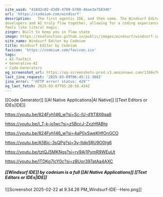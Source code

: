 ```yaml
---
site_uuid: "418d2c02-d3d8-4709-b788-4bae3a750346"
url: 'https://codeium.com/windsurf'
description:   The first agentic IDE, and then some. The Windsurf Editor is where the work of
developers and AI truly flow together, allowing for a coding experience that
feels like literal magic.
zinger: Built to keep you in flow state
image: https://exafunction.github.io/public/images/windsurf/windsurf-ide-thumbnail.jpg
site_name: Windsurf Editor by Codeium
title: Windsurf Editor by Codeium
favicon: 'https://codeium.com/favicon.ico'
tags:
- AI-Toolkit
- Generative-AI
- Code-Generators
og_screenshot_url: https://og-screenshots-prod.s3.amazonaws.com/1366x768/80/false/2d10e118ad40fd692c4d55156f2285e7eae2c033a29fd9606373da510fbed0f6.jpeg
last_jina_request: '2025-03-09T06:45:11.368Z'
jina_error: "'HTTP error! status: 429'"
og_last_fetch: 2025-03-07T05:20:56.434Z
---
```



[[Code Generator]] [[AI Native Applications|AI Native]] [[Text Editors or IDEs|IDE]]

https://youtu.be/824Fyh146_w?si=Sc-IU-d1tT8X6qa8

https://youtu.be/I_T-k-io1wc?si=z5BccJ-ZxzHfABtg

https://youtu.be/824Fyh146_w?si=4aP0xSweKHfOnGCO

https://youtu.be/A5Bjc-3sQPg?si=3y-ltdp5RU9O0tg6

https://youtu.be/tztQJ5MKNgs?si=rv9Aj1PymR9WEuUt

https://youtu.be/lTDKg7IcY0c?si=zBUor397atAa4AXC
##### [[Windsurf IDE]] by codeium is a full [[AI Native Applications]] [[Text Editors or IDEs|IDE]]
![[Screenshot 2025-02-22 at 9.34.28 PM_Windsurf-IDE--Hero.png]]
